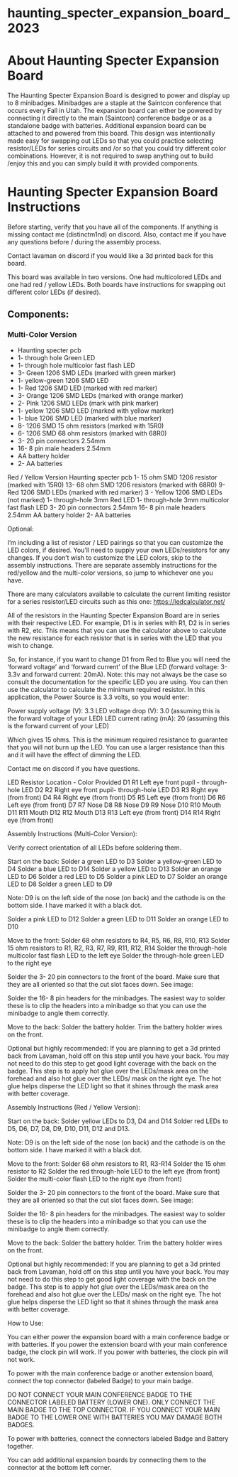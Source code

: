 # haunting_specter_expansion_board_2023

# About Haunting Specter Expansion Board

The Haunting Specter Expansion Board is designed to power and display up to 8 minibadges. Minibadges are a staple at the Saintcon conference that occurs every Fall in Utah. The expansion board can either be powered by connecting it directly to the main (Saintcon) conference badge or as a standalone badge with batteries. Additional expansion board can be attached to and powered from this board. This design was intentionally made easy for swapping out LEDs so that you could practice selecting resistor/LEDs for series circuits and /or so that you could try different color combinations. However, it is not required to swap anything out to build /enjoy this and you can simply build it with provided components. 

# Haunting Specter Expansion Board Instructions

Before starting, verify that you have all of the components. If anything is missing contact me (distinctm1nd) on discord. Also, contact me if you have any questions before / during the assembly process. 

Contact lavaman on discord if you would like a 3d printed back for this board. 

This board was available in two versions. One had multicolored LEDs and one had red / yellow LEDs. Both boards have instructions for swapping out different color LEDs (if desired). 

## Components:

### Multi-Color Version
- Haunting specter pcb 
- 1- through hole Green LED
- 1- through hole multicolor fast flash LED
- 3- Green 1206 SMD LEDs (marked with green marker)
- 1- yellow-green 1206 SMD LED
- 1- Red 1206 SMD LED (marked with red marker)
- 3- Orange 1206 SMD LEDs (marked with orange marker)
- 2- Pink 1206 SMD LEDs (mark with pink marker)
- 1- yellow 1206 SMD LED (marked with yellow marker)
- 1- blue 1206 SMD LED (marked with blue marker)
- 8- 1206 SMD 15 ohm resistors (marked with 15R0)
- 6- 1206 SMD 68 ohm resistors (marked with 68R0)
- 3- 20 pin connectors 2.54mm
- 16- 8 pin male headers 2.54mm
- AA battery holder
- 2- AA batteries



Red / Yellow Version
Haunting specter pcb 
1- 15 ohm SMD 1206 resistor (marked with 15R0)
13- 68 ohm SMD 1206 resistors (marked with 68R0)
9- Red 1206 SMD LEDs (marked with red marker)
3 - Yellow 1206 SMD LEDs (not marked)
1- through-hole 3mm Red LED
1- through-hole 3mm multicolor fast flash LED
3- 20 pin connectors 2.54mm
16- 8 pin male headers 2.54mm
AA battery holder
2- AA batteries

Optional:

I’m including a list of resistor / LED pairings so that you can customize the LED colors, if desired. You’ll need to supply your own LEDs/resistors for any changes. If you don’t wish to customize the LED colors, skip to the assembly instructions. There are separate assembly instructions for the red/yellow and the multi-color versions, so jump to whichever one you have. 

There are many calculators available to calculate the current limiting resistor for a series resistor/LED circuits such as this one: https://ledcalculator.net/

All of the resistors in the Haunting Specter Expansion Board are in series with their respective LED. For example, D1 is in series with R1, D2 is in series with R2, etc. This means that you can use the calculator above to calculate the new resistance for each resistor that is in series with the LED that you wish to change. 


So, for instance, if you want to change D1 from Red to Blue you will need the ‘forward voltage’ and ‘forward current’ of the Blue LED (forward voltage: 3-3.3v and forward current: 20mA). Note: this may not always be the case so consult the documentation for the specific LED you are using. You can then use the calculator to calculate the minimum required resistor. In this application, the Power Source is 3.3 volts, so you would enter:

Power supply voltage (V): 3.3
LED voltage drop (V): 3.0 (assuming this is the forward voltage of your LED)
LED current rating (mA): 20 (assuming this is the forward current of your LED)

Which gives 15 ohms. This is the minimum required resistance to guarantee that you will not burn up the LED. You can use a larger resistance than this and it will have the effect of dimming the LED. 

Contact me on discord if you have questions. 

LED
Resistor
Location - Color Provided
D1
R1
Left eye front pupil - through-hole LED
D2
R2
Right eye front pupil- through-hole LED
D3
R3
Right eye (from front)
D4
R4
Right eye (from front)
D5
R5
Left eye (from front)
D6
R6
Left eye (from front)
D7
R7
Nose
D8
R8
Nose
D9
R9
Nose
D10
R10
Mouth
D11
R11
Mouth
D12
R12
Mouth
D13
R13
Left eye (from front)
D14
R14
Right eye (from front)


Assembly Instructions (Multi-Color Version):

Verify correct orientation of all LEDs before soldering them. 

Start on the back: 
Solder a green LED to D3
Solder a yellow-green LED to D4
Solder a blue LED to D14
Solder a yellow LED to D13
Solder an orange LED to D6
Solder a red LED to D5
Solder a pink LED to D7
Solder an orange LED to D8
Solder a green LED to D9

Note: D9 is on the left side of the nose (on back) and the cathode is on the bottom side. I have marked it with a black dot.




Solder a pink LED to D12
Solder a green LED to D11
Solder an orange LED to D10

Move to the front:
Solder 68 ohm resistors to R4, R5, R6, R8, R10, R13
Solder 15 ohm resistors to R1, R2, R3, R7, R9, R11, R12, R14
Solder the through-hole multicolor fast flash LED to the left eye
Solder the through-hole green LED to the right eye

Solder the 3- 20 pin connectors to the front of the board. Make sure that they are all oriented so that the cut slot faces down. See image: 



Solder the 16- 8 pin headers for the minibadges. The easiest way to solder these is to clip the headers into a minibadge so that you can use the minibadge to angle them correctly. 

Move to the back:
Solder the battery holder. 
Trim the battery holder wires on the front. 

Optional but highly recommended: 
If you are planning to get a 3d printed back from Lavaman, hold off on this step until you have your back. You may not need to do this step to get good light coverage with the back on the badge. 
This step is to apply hot glue over the LEDs/mask area on the forehead and also hot glue over the LEDs/ mask on the right eye. 
The hot glue helps disperse the LED light so that it shines through the mask area with better coverage. 


Assembly Instructions (Red / Yellow Version):

Start on the back: 
Solder yellow LEDs to D3, D4 and D14
Solder red LEDs to D5, D6, D7, D8, D9, D10, D11, D12 and D13. 

Note: D9 is on the left side of the nose (on back) and the cathode is on the bottom side. I have marked it with a black dot.



Move to the front:
Solder 68 ohm resistors to R1, R3-R14
Solder the 15 ohm resistor to R2
Solder the red through-hole LED to the left eye (from front)
Solder the multi-color flash LED to the right eye (from front)

Solder the 3- 20 pin connectors to the front of the board. Make sure that they are all oriented so that the cut slot faces down. See image: 



Solder the 16- 8 pin headers for the minibadges. The easiest way to solder these is to clip the headers into a minibadge so that you can use the minibadge to angle them correctly. 

Move to the back:
Solder the battery holder. 
Trim the battery holder wires on the front. 

Optional but highly recommended: 
If you are planning to get a 3d printed back from Lavaman, hold off on this step until you have your back. You may not need to do this step to get good light coverage with the back on the badge. 
This step is to apply hot glue over the LEDs/mask area on the forehead and also hot glue over the LEDs/ mask on the right eye. 
The hot glue helps disperse the LED light so that it shines through the mask area with better coverage. 

How to Use:

You can either power the expansion board with a main conference badge or with batteries. If you power the extension board with your main conference badge, the clock pin will work. If you power with batteries, the clock pin will not work. 

To power with the main conference badge or another extension board, connect the top connector (labeled Badge) to your main badge. 

DO NOT CONNECT YOUR MAIN CONFERENCE BADGE TO THE CONNECTOR LABELED BATTERY (LOWER ONE). ONLY CONNECT THE MAIN BADGE TO THE TOP CONNECTOR. IF YOU CONNECT YOUR MAIN BADGE TO THE LOWER ONE WITH BATTERIES YOU MAY DAMAGE BOTH BADGES. 

To power with batteries, connect the connectors labeled Badge and Battery together.



You can add additional expansion boards by connecting them to the connector at the bottom left corner. 







